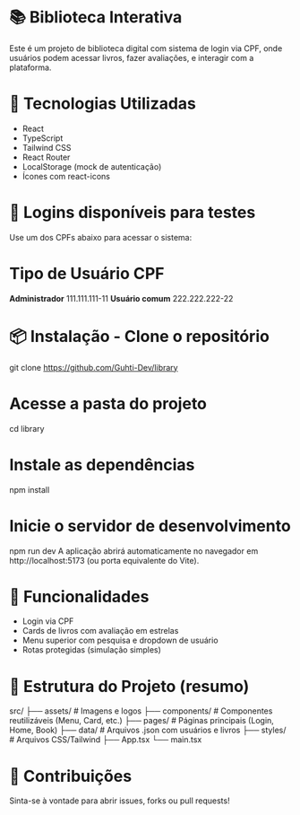 # 📚 Biblioteca Interativa
Este é um projeto de biblioteca digital com sistema de login via CPF, onde usuários podem acessar livros, fazer avaliações, e interagir com a plataforma.

# 🚀 Tecnologias Utilizadas

- React
- TypeScript
- Tailwind CSS
- React Router
- LocalStorage (mock de autenticação)
- Ícones com react-icons

# 🔐 Logins disponíveis para testes
Use um dos CPFs abaixo para acessar o sistema:

# Tipo de Usuário	CPF
**Administrador**	111.111.111-11
**Usuário comum**	222.222.222-22

# 📦 Instalação - Clone o repositório
git clone https://github.com/Guhti-Dev/library

# Acesse a pasta do projeto
cd library

# Instale as dependências
npm install

# Inicie o servidor de desenvolvimento
npm run dev
A aplicação abrirá automaticamente no navegador em http://localhost:5173 (ou porta equivalente do Vite).

# 🎯 Funcionalidades
- Login via CPF
- Cards de livros com avaliação em estrelas
- Menu superior com pesquisa e dropdown de usuário
- Rotas protegidas (simulação simples)

# 📁 Estrutura do Projeto (resumo)
src/
├── assets/             # Imagens e logos
├── components/         # Componentes reutilizáveis (Menu, Card, etc.)
├── pages/              # Páginas principais (Login, Home, Book)
├── data/               # Arquivos .json com usuários e livros
├── styles/             # Arquivos CSS/Tailwind
├── App.tsx
└── main.tsx

# 🤝 Contribuições
Sinta-se à vontade para abrir issues, forks ou pull requests!
